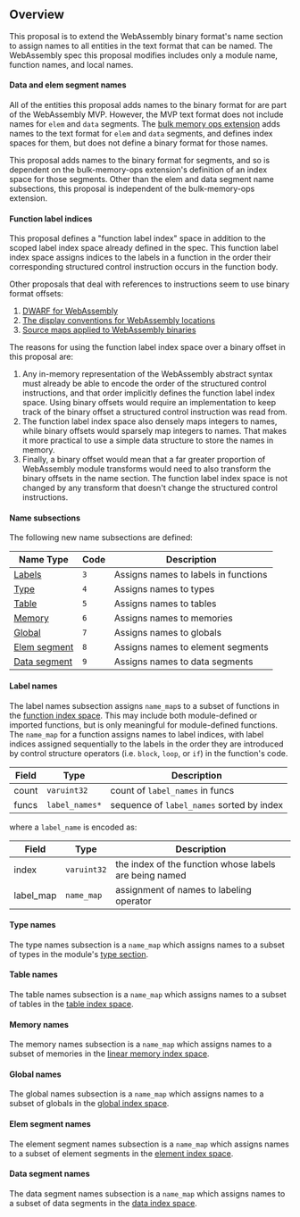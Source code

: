 ## Overview

This proposal is to extend the WebAssembly binary format's name section to assign
names to all entities in the text format that can be named. The WebAssembly spec
this proposal modifies includes only a module name, function names, and local
names.

#### Data and elem segment names

All of the entities this proposal adds names to the binary format for are
part of the WebAssembly MVP. However, the MVP text format does not include
names for `elem` and `data` segments. The
[bulk memory ops extension](https://github.com/WebAssembly/bulk-memory-operations)
adds names to the text format for `elem` and `data` segments, and defines index
spaces for them, but does not define a binary format for those names.

This proposal adds names to the binary format for segments, and so is dependent
on the bulk-memory-ops extension's definition of an index space for those
segments. Other than the elem and data segment name subsections, this proposal
is independent of the bulk-memory-ops extension.

#### Function label indices

This proposal defines a "function label index" space in addition to the scoped
label index space already defined in the spec. This function label index space
assigns indices to the labels in a function in the order their corresponding
structured control instruction occurs in the function body.

Other proposals that deal with references to instructions seem to use binary
format offsets:
1. [DWARF for WebAssembly](https://github.com/WebAssembly/debugging/issues/1)
1. [The display conventions for WebAssembly locations](https://github.com/WebAssembly/design/pull/1053)
1. [Source maps applied to WebAssembly binaries](https://github.com/WebAssembly/design/pull/1051)

The reasons for using the function label index space over a binary offset in
this proposal are:
1. Any in-memory representation of the WebAssembly abstract syntax must already
be able to encode the order of the structured control instructions, and that
order implicitly defines the function label index space. Using binary offsets
would require an implementation to keep track of the binary offset a structured
control instruction was read from.
1. The function label index space also densely maps integers to names, while
binary offsets would sparsely map integers to names. That makes it more
practical to use a simple data structure to store the names in memory.
1. Finally, a binary offset would mean that a far greater proportion of
WebAssembly module transforms would need to also transform the binary offsets
in the name section. The function label index space is not changed by any
transform that doesn't change the structured control instructions.

#### Name subsections

The following new name subsections are defined:

| Name Type                           | Code | Description                          |
| ----------------------------------- | ---- | ------------------------------------ |
| [Labels](#label-names)              | `3`  | Assigns names to labels in functions |
| [Type](#type-names)                 | `4`  | Assigns names to types               |
| [Table](#table-names)               | `5`  | Assigns names to tables              |
| [Memory](#memory-names)             | `6`  | Assigns names to memories            |
| [Global](#global-names)             | `7`  | Assigns names to globals             |
| [Elem segment](#elem-segment-names) | `8`  | Assigns names to element segments    |
| [Data segment](#data-segment-names) | `9`  | Assigns names to data segments       |

#### Label names

The label names subsection assigns `name_map`s to a subset of functions in the
[function index space](Modules.md#function-index-space). This may include both
module-defined or imported functions, but is only meaningful for module-defined
functions. The `name_map` for a function assigns names to label indices, with
label indices assigned sequentially to the labels in the order they are introduced
by control structure operators (i.e. `block`, `loop`, or `if`) in the function's
code.

| Field | Type | Description |
| ----- | ---- | ----------- |
| count | `varuint32` | count of `label_names` in funcs |
| funcs | `label_names*` | sequence of `label_names` sorted by index |

where a `label_name` is encoded as:

| Field | Type | Description |
| ----- | ---- | ----------- |
| index | `varuint32` | the index of the function whose labels are being named |
| label_map | `name_map` | assignment of names to labeling operator |

#### Type names

The type names subsection is a `name_map` which assigns names to a subset
of types in the module's [type section](https://github.com/WebAssembly/design/blob/master/BinaryEncoding.md#type-section).

#### Table names

The table names subsection is a `name_map` which assigns names to a subset
of tables in the [table index space](https://github.com/WebAssembly/design/blob/master/Modules.md#table-index-space).

#### Memory names

The memory names subsection is a `name_map` which assigns names to a subset
of memories in the [linear memory index space](https://github.com/WebAssembly/design/blob/master/Modules.md#linear-memory-index-space).

#### Global names

The global names subsection is a `name_map` which assigns names to a subset
of globals in the [global index space](https://github.com/WebAssembly/design/blob/master/Modules.md#global-index-space).

#### Elem segment names

The element segment names subsection is a `name_map` which assigns names to a
subset of element segments in the [element index space](https://github.com/WebAssembly/bulk-memory-operations/blob/master/document/core/syntax/modules.rst#indices).

#### Data segment names

The data segment names subsection is a `name_map` which assigns names to a
subset of data segments in the [data index space](https://github.com/WebAssembly/bulk-memory-operations/blob/master/document/core/syntax/modules.rst#indices).